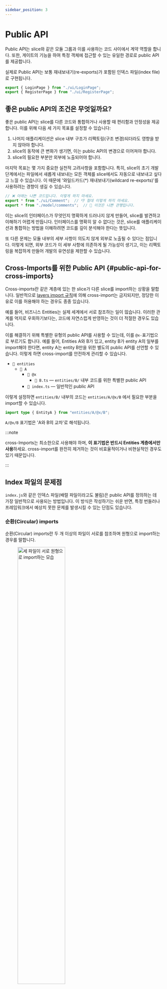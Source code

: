 ```yaml
---
sidebar_position: 3
---
```


# Public API

Public API는 slice와 같은 모듈 그룹과 이를 사용하는 코드 사이에서 계약 역할을 합니다. 또한, 게이트의 기능을 하여 특정 객체에 접근할 수 있는 유일한 경로로 public API를 제공합니다.

실제로 Public API는 보통 재내보내기(re-exports)가 포함된 인덱스 파일(index file)로 구현됩니다.

```js title="pages/auth/index.js"
export { LoginPage } from "./ui/LoginPage";
export { RegisterPage } from "./ui/RegisterPage";
```

## 좋은 public API의 조건은 무엇일까요?

좋은 public API는 slice를 다른 코드와 통합하거나 사용할 때 편리함과 안정성을 제공합니다. 이를 위해 다음 세 가지 목표를 설정할 수 있습니다:

1. 나머지 애플리케이션은 slice 내부 구조가 리팩토링(구조 변경)되더라도 영향을 받지 않아야 합니다.
2. slice의 동작에 큰 변화가 생기면, 이는 public API의 변경으로 이어져야 합니다.
3. slice의 필요한 부분만 외부에 노출되어야 합니다.

마지막 목표는 몇 가지 중요한 실천적 고려사항을 포함합니다. 특히, slice의 초기 개발 단계에서는 파일에서 새롭게 내보내는 모든 객체를 slice에서도 자동으로 내보내고 싶다고 느낄 수 있습니다. 이 때문에 '와일드카드(*) 재내보내기(wildcard re-exports)'를 사용하려는 경향이 생길 수 있습니다.

```js title="Bad practice, features/comments/index.js"
// ❌ 아래는 나쁜 코드입니다. 이렇게 하지 마세요.
export * from "./ui/Comment";  // 👎 절대 이렇게 하지 마세요.
export * from "./model/comments";  // 💩 이것은 나쁜 관행입니다.
```

이는 slice의 인터페이스가 무엇인지 명확하게 드러나지 않게 만들어, slice를 발견하고 이해하기 어렵게 만듭니다. 인터페이스를 명확히 알 수 없다는 것은, slice를 애플리케이션과 통합하는 방법을 이해하려면 코드를 깊이 분석해야 한다는 뜻입니다.

또 다른 문제는 모듈 내부의 세부 사항이 의도치 않게 외부로 노출될 수 있다는 점입니다. 이렇게 되면, 외부 코드가 이 세부 사항에 의존하게 될 가능성이 생기고, 이는 리팩토링을 복잡하게 만들어 개발의 유연성을 제한할 수 있습니다.

## Cross-Imports를 위한 Public API {#public-api-for-cross-imports}

Cross-imports란 같은 계층에 있는 한 slice가 다른 slice를 import하는 상황을 말합니다. 일반적으로 [layers import 규칙][import-rule-on-layers]에 의해 cross-import는 금지되지만, 정당한 이유로 이를 허용해야 하는 경우도 종종 있습니다.

예를 들어, 비즈니스 Entities는 실제 세계에서 서로 참조하는 일이 많습니다. 이러한 관계를 억지로 우회하기보다는, 코드에 자연스럽게 반영하는 것이 더 적절한 경우도 있습니다.

이를 해결하기 위해 특별한 유형의 public API를 사용할 수 있는데, 이를 `@x-`표기법으로 부르기도 합니다. 예를 들어, Entities A와 B가 있고, entity B가 entity A의 일부를 import해야 한다면, entity A는 entity B만을 위한 별도의 public API를 선언할 수 있습니다. 이렇게 하면 cross-import를 안전하게 관리할 수 있습니다.

- `📂 entities`
    - `📂 A`
        - `📂 @x`
            - `📄 B.ts` — `entities/B/` 내부 코드를 위한 특별한 public API
        - `📄 index.ts` — 일반적인 public API

이렇게 설정하면 `entities/B/` 내부의 코드는 `entities/A/@x/B` 에서 필요한 부분을 import할 수 있습니다.

```ts
import type { EntityA } from "entities/A/@x/B";
```

`A/@x/B` 표기법은 'A와 B의 교차'로 해석됩니다.

:::note

cross-Imports는 최소한으로 사용해야 하며, **이 표기법은 반드시 Entities 계층에서만 사용**하세요. cross-import를 완전히 제거하는 것이 비효율적이거나 비현실적인 경우도 있기 때문입니다.

:::

## Index 파일의 문제점

`index.js`와 같은 인덱스 파일(배럴 파일이라고도 불림)은 public API를 정의하는 데 가장 일반적으로 사용되는 방법입니다. 이 방식은 작성하기는 쉬운 반면, 특정 번들러나 프레임워크에서 예상치 못한 문제를 발생시킬 수 있는 단점도 있습니다.

### 순환(Circular) imports

순환(Circular) imports란 두 개 이상의 파일이 서로를 참조하며 원형으로 import하는 경우를 말합니다.

<!-- TODO: add backgrounds to the images below, check on mobile -->

<figure>
    <img src="/img/circular-import-light.svg#light-mode-only" width="60%" alt="세 파일이 서로 원형으로 import하는 모습" />
    <img src="/img/circular-import-dark.svg#dark-mode-only" width="60%" alt="세 파일이 서로를 원형으로 import하고 있는 예시입니다." />
    <figcaption>
        위 그림: `fileA.js`, `fileB.js`, `fileC.js` 세 파일이 서로를 원형으로 import하고 있습니다.
    </figcaption>
</figure>

이러한 상황은 번들러가 처리하기 어려운 경우가 많으며, 때로는 디버깅하기 어려운 런타임 오류로 이어질 수 있습니다.

순환(Circular) import는 인덱스 파일 없이도 발생할 수 있지만, 인덱스 파일을 사용할 경우 실수로 순환(Circular) imports를 유발할 가능성이 더 높아집니다. 특히, slice의 public API에서 두 개 이상의 객체가 노출된 상황에서 이런 문제가 자주 발생합니다. 

예를 들어, `HomePage`와 `loadUserStatistics`가 public API로 노출되어 있고, `HomePage`가 `loadUserStatistics`에 접근해야 하는 경우를 생각해 봅시다. 아래와 같이 접근하면 문제가 생길 수 있습니다:"

```jsx title="pages/home/ui/HomePage.jsx"
import { loadUserStatistics } from "../"; // pages/home/index.js에서 import

export function HomePage() { /* … */ }
```

```js title="pages/home/index.js"
export { HomePage } from "./ui/HomePage";
export { loadUserStatistics } from "./api/loadUserStatistics";
```

이 상황은 순환(Circular) imports를 발생시킵니다. 이는`index.js`가 `ui/HomePage.jsx`를 import 하고, `ui/HomePage.jsx`가 다시 `index.js`를 import 하기 때문입니다.

이 문제를 방지하기 위해 다음 두 가지 원칙을 고려하세요. 두 파일이 있고 하나가 다른 하나에서 import 해야 하는 경우:
- 같은 slice 내에서는 항상 상대 경로 import를 사용하고, 전체 경로를 명시적으로 작성하세요.
- 다른 slices 에서 import할 때는 항상 별칭(alias) 등의 absolute imports를 사용하세요.

### Shared에서 발생하는 큰 번들과 깨진 tree-shaking  {#large-bundles}

일부 번들러는 모든 것을 재내보내는 인덱스 파일이 있을 경우, 트리 쉐이킹(사용되지 않는 코드를 제거하는 과정)을 제대로 수행하지 못할 때가 있습니다.

일반적으로 public API에서는 큰 문제가 되지 않습니다. 이는 모듈의 내용들이 서로 밀접하게 연관되어 있어, 한 가지를 import 하면 다른 것들을 제거할 필요가 없는 경우가 많기 때문입니다. 하지만 FSD에서 일반적으로 사용하는 public API 규칙은 두 가지 경우에 문제가 발생할 가능성이 있습니다 - `shared/ui`와 `shared/lib`입니다.

이 두 폴더는 주로 한 곳에서 모두 필요하지 않은, 연관성이 적은 것들의 모음입니다. 예를 들어, `shared/ui`는 UI 라이브러리의 모든 컴포넌트를 포함하는 모듈을 가질 수 있습니다.


- `📂 shared/ui/`
    - `📁 button`
    - `📁 text-field`
    - `📁 carousel`
    - `📁 accordion`

이 문제는 구문 강조기(syntax highlighter)나 드래그 앤 드롭 라이브러리처럼 무거운 의존성을 가진 모듈이 포함될 때 더욱 심각해질 수 있습니다. 예를 들어, `shared/ui`에서 버튼(Button)과 같은 간단한 컴포넌트를 사용하는 모든 페이지에 이런 무거운 의존성이 포함되는 상황은 피하고 싶을 것입니다.

만약 `shared/ui`나 `shared/lib`의 단일 public API로 인해 번들의 크기가 불필요하게 커진다면, 각 컴포넌트나 라이브러리에 대해 별도의 index 파일을 만드는 것이 더 좋은 방법일 수 있습니다.

- `📂 shared/ui/`
    - `📂 button`
        - `📄 index.js`
    - `📂 text-field`
        - `📄 index.js`

이렇게 하면, 해당 컴포넌트를 사용하면 다음과 같이 직접 import 할 수 있습니다:

```js title="pages/sign-in/ui/SignInPage.jsx"
import { Button } from '@/shared/ui/button';
import { TextField } from '@/shared/ui/text-field';
```

### public API를 우회하는 것에 대한 실질적인 보호가 없음

slice 에 index 파일을 추가하더라도, 누군가가 해당 파일을 사용하지 않고 특정 객체를 직접 import 하는 것을 막을 방법은 없습니다. 이는 특히 IDE의 자동 import 기능에서 문제가 될 수 있습니다. 객체를 import 할 수 있는 여러 경로가 있다면, IDE가 어느 경로를 선택할지 결정해야 하며, 때로는 직접 import 를 선택해 slice 의 public API 규칙을 위반할 가능성이 생깁니다.

이런 문제를 자동으로 감지하고 방지하려면, Feature-Sliced Design을 위한 규칙 세트를 제공하는 아키텍처 linter [Steiger][ext-steiger]를 사용하는 것을 추천합니다.

### 큰 프로젝트에서의 번들러 성능 저하

TkDodo가 그의 글 ["Please Stop Using Barrel Files"][ext-please-stop-using-barrel-files]에서 언급했듯이, 프로젝트에 많은 index 파일이 포함될 경우 개발 서버의 속도가 느려질 수 있습니다.

이 문제를 해결하기 위해 다음과 같은 방법들을 고려할 수 있습니다:
1. ["Shared에서의 큰 번들과 깨진 트리 쉐이킹" 문제](#large-bundles)에서 언급한 조언을 따르세요. `shared/ui`와 `shared/lib`에 하나의 커다란 index 파일을 두는 대신, 각 컴포넌트나 라이브러리에 대해 별도의 index 파일을 작성하세요.
2. slices 계층의 세그먼트에서 인덱스 파일 생성을 피하세요.
   예를 들어, "comments" 기능에 대한 인덱스 파일 `📄 features/comments/index.js`가 이미 있다면, 해당 기능의 `ui` 세그먼트에 대해 추가로 `📄 features/comments/ui/index.js` 같은 index 파일을 생성할 필요는 없습니다.

3. 프로젝트가 매우 클 경우, 애플리케이션을 여러 개의 큰 chunk 로 나누는 것도 고려할 수 있습니다.
   예를 들어, Google Docs처럼 문서 편집기와 파일 브라우저 같은 서로 다른 책임을 가진 기능은 별도로 나눌 수 있습니다. 이를 위해 모노레포(monorepo) 설정을 활용해 각 패키지가 독립적인 계층 구조를 갖는 FSD 루트가 되도록 구성할 수 있습니다.
   - 일부 패키지는 Shared와 Entities 계층만 포함할 수 있습니다.
   - 다른 패키지는 Pages와 App 계층만 포함할 수 있습니다.
   - 또 다른 패키지는 자체 작은 Shared를 포함하면서도 다른 패키지에서 제공하는 큰 Shared를 활용할 수도 있습니다.

<!-- TODO: add a link to a page that explains this in more detail (when one will exist) -->

<!-- TODO: discuss issues with mixing server/client code in Next/Remix -->

[import-rule-on-layers]: /docs/reference/layers#import-rule-on-layers
[ext-steiger]: https://github.com/feature-sliced/steiger
[ext-please-stop-using-barrel-files]: https://tkdodo.eu/blog/please-stop-using-barrel-files
